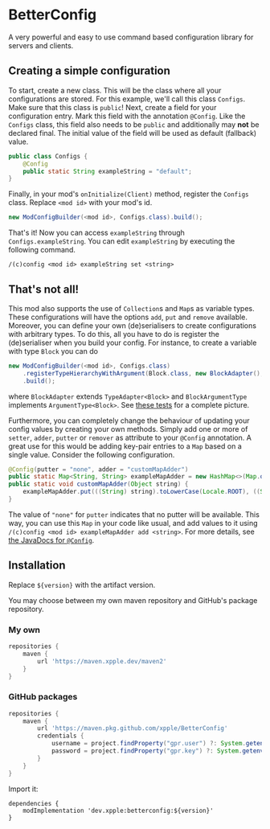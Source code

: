 # BetterConfig
A very powerful and easy to use command based configuration library for servers and clients.

## Creating a simple configuration
To start, create a new class. This will be the class where all your configurations are stored. For this example, we'll
call this class `Configs`. Make sure that this class is `public`! Next, create a field for your configuration entry.
Mark this field with the annotation `@Config`. Like the `Configs` class, this field also needs to be `public` and 
additionally may **not** be declared final. The initial value of the field will be used as default (fallback) value.
```java
public class Configs {
    @Config
    public static String exampleString = "default";
}
```
Finally, in your mod's `onInitialize(Client)` method, register the `Configs` class. Replace `<mod id>` with your mod's
id.
```java
new ModConfigBuilder(<mod id>, Configs.class).build();
```
That's it! Now you can access `exampleString` through `Configs.exampleString`. You can edit `exampleString` by executing
the following command.
```
/(c)config <mod id> exampleString set <string>
```

## That's not all!
This mod also supports the use of `Collection`s and `Map`s as variable types. These configurations will have the options
`add`, `put` and `remove` available. Moreover, you can define your own (de)serialisers to create configurations with 
arbitrary types. To do this, all you have to do is register the (de)serialiser when you build your config. For instance,
to create a variable with type `Block` you can do
```java
new ModConfigBuilder(<mod id>, Configs.class)
    .registerTypeHierarchyWithArgument(Block.class, new BlockAdapter(), new Pair<>(BlockArgumentType::block, BlockArgumentType::getBlock))
    .build();
```
where `BlockAdapter` extends `TypeAdapter<Block>` and `BlockArgumentType` implements `ArgumentType<Block>`. See 
[these tests](src/testmod/java/dev/xpple/betterconfig) for a complete picture.

Furthermore, you can completely change the behaviour of updating your config values by creating your own methods. Simply
add one or more of `setter`, `adder`, `putter` or `remover` as attribute to your `@Config` annotation. A great use for
this would be adding key-pair entries to a `Map` based on a single value. Consider the following configuration.
```java
@Config(putter = "none", adder = "customMapAdder")
public static Map<String, String> exampleMapAdder = new HashMap<>(Map.of("a", "A", "b", "B"));
public static void customMapAdder(Object string) {
    exampleMapAdder.put(((String) string).toLowerCase(Locale.ROOT), ((String) string).toUpperCase(Locale.ROOT));
}
```
The value of `"none"` for `putter` indicates that no putter will be available. This way, you can use this `Map` in your
code like usual, and add values to it using `/(c)config <mod id> exampleMapAdder add <string>`. For more details, see
[the JavaDocs for `@Config`](src/main/java/dev/xpple/betterconfig/api/Config.java).

## Installation
Replace `${version}` with the artifact version.

You may choose between my own maven repository and GitHub's package repository.
### My own
```gradle
repositories {
    maven {
        url 'https://maven.xpple.dev/maven2'
    }
}
```
### GitHub packages
```gradle
repositories {
    maven {
        url 'https://maven.pkg.github.com/xpple/BetterConfig'
        credentials {
            username = project.findProperty("gpr.user") ?: System.getenv("USERNAME")
            password = project.findProperty("gpr.key") ?: System.getenv("TOKEN")
        }
    }
}
```
Import it:
```
dependencies {
    modImplementation 'dev.xpple:betterconfig:${version}'
}
```
